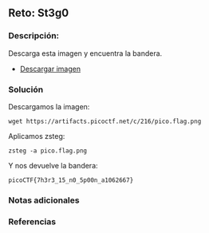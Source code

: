 ## Reto: St3g0
### Descripción:
Descarga esta imagen y encuentra la bandera.

- [Descargar imagen](https://artifacts.picoctf.net/c/216/pico.flag.png)
### Solución

Descargamos la imagen:
```shell
wget https://artifacts.picoctf.net/c/216/pico.flag.png
```

Aplicamos zsteg:
```shell
zsteg -a pico.flag.png
```

Y nos devuelve la bandera:
```flag
picoCTF{7h3r3_15_n0_5p00n_a1062667}
```
### Notas adicionales
### Referencias

